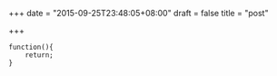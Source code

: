 +++
date = "2015-09-25T23:48:05+08:00"
draft = false
title = "post"

+++

```
function(){
    return;
}
```
